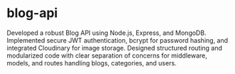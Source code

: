 # blog-api
Developed a robust Blog API using Node.js, Express, and MongoDB. Implemented secure JWT authentication, bcrypt for password hashing, and integrated Cloudinary for image storage. Designed structured routing and modularized code with clear separation of concerns for middleware, models, and routes handling blogs, categories, and users.
